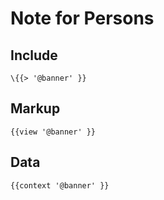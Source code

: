 # Note for Persons

## Include

```
\{{> '@banner' }}
```

## Markup

```
{{view '@banner' }}
```

## Data
```
{{context '@banner' }}
```

